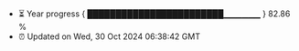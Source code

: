 - ⏳ Year progress { ████████████████████████▁▁▁▁▁▁ } 82.86 %
- ⏰ Updated on Wed, 30 Oct 2024 06:38:42 GMT


